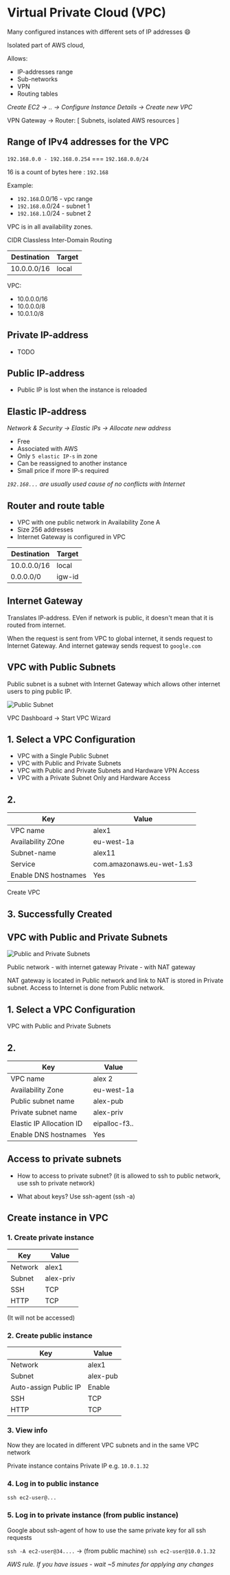 # Virtual Private Cloud (VPC)

Many configured instances with different sets of IP addresses :smile:

Isolated part of AWS cloud, 

Allows:
* IP-addresses range
* Sub-networks
* VPN
* Routing tables

*Create EC2 -> .. -> Configure Instance Details -> Create new VPC*


VPN Gateway -> Router: [ Subnets, isolated AWS resources ]

## Range of IPv4 addresses for the VPC

`192.168.0.0 - 192.168.0.254` === `192.168.0.0/24`

16 is a count of bytes here : `192.168`

Example:
* `192.168`.0.0/16 - vpc range
* `192.168.0`.0/24 - subnet 1
* `192.168.1`.0/24 - subnet 2

VPC is in all availability zones.

CIDR Classless Inter-Domain Routing

Destination | Target
------------|-------
10.0.0.0/16 | local

VPC:
* 10.0.0.0/16
* 10.0.0.0/8
* 10.0.1.0/8

## Private IP-address

* TODO

## Public IP-address

* Public IP is lost when the instance is reloaded

## Elastic IP-address

*Network & Security -> Elastic IPs -> Allocate new address*

* Free
* Associated with AWS
* Only `5 elastic IP-s` in zone
* Can be reassigned to another instance
* Small price if more IP-s required

*`192.168...` are usually used cause of no conflicts with Internet*

## Router and route table

* VPC with one public network in Availability Zone A
* Size 256 addresses
* Internet Gateway is configured in VPC

Destination | Target
------------|-------
10.0.0.0/16 | local
0.0.0.0/0   | igw-id

## Internet Gateway

Translates IP-address.
EVen if network is public, it doesn't mean that it is routed from internet.

When the request is sent from VPC to global internet, it sends request to Internet Gateway. 
And internet gateway sends request to `google.com`

## VPC with Public Subnets

Public subnet is a subnet with Internet Gateway which allows other internet users to ping public IP.

![Public Subnet](/vpc/public-subnet.png)

VPC Dashboard -> Start VPC Wizard

## 1. Select a VPC Configuration

* VPC with a Single Public Subnet
* VPC with Public and Private Subnets
* VPC with Public and Private Subnets and Hardware VPN Access
* VPC with a Private Subnet Only and Hardware Access

## 2. 

Key | Value
--- | -----
VPC name| alex1
Availability ZOne | eu-west-1a
Subnet-name | alex11
Service | com.amazonaws.eu-wet-1.s3
Enable DNS hostnames | Yes

Create VPC

## 3. Successfully Created

## VPC with Public and Private Subnets

![Public and Private Subnets](/vpc/private-and-public-subnets.png)

Public network - with internet gateway 
Private - with NAT gateway

NAT gateway is located in Public network and link to NAT is stored in Private subnet.
Access to Internet is done from Public network.

## 1. Select a VPC Configuration

VPC with Public and Private Subnets

## 2.

Key | Value
--- | -----
VPC name | alex 2
Availability Zone | eu-west-1a
Public subnet name | alex-pub
Private subnet name | alex-priv
Elastic IP Allocation ID | eipalloc-f3..
Enable DNS hostnames | Yes


## Access to private subnets

* How to access to private subnet? (it is allowed to ssh to public network, use ssh to private network)

* What about keys? Use ssh-agent (ssh -a)

## Create instance in VPC

### 1. Create private instance 

Key | Value
--- | -----
Network| alex1
Subnet| alex-priv
SSH | TCP | 22 | Anywhere
HTTP | TCP | 80 | Anywhere

(It will not be accessed)

### 2. Create public instance 

Key | Value
--- | -----
Network | alex1
Subnet | alex-pub
Auto-assign Public IP | Enable
SSH | TCP | 22 | Anywhere
HTTP | TCP | 80 | Anywhere

### 3. View info

Now they are located in different VPC subnets and in the same VPC network

Private instance contains Private IP e.g. `10.0.1.32`

### 4. Log in to public instance

`ssh ec2-user@...`

### 5. Log in to private instance (from public instance)

Google about ssh-agent of how to use the same private key for all ssh requests

`ssh -A ec2-user@34....` -> (from public machine) `ssh ec2-user@10.0.1.32`

*AWS rule. If you have issues - wait ~5 minutes for applying any changes*
